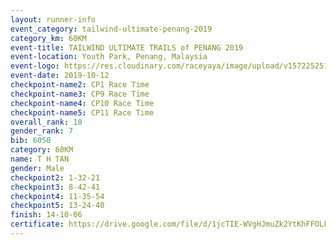 ```yaml
---
layout: runner-info 
event_category: tailwind-ultimate-penang-2019 
category_km: 60KM 
event-title: TAILWIND ULTIMATE TRAILS of PENANG 2019 
event-location: Youth Park, Penang, Malaysia 
event-logo: https://res.cloudinary.com/raceyaya/image/upload/v1572252513/logo/utop-2019_h9tzys.jpg 
event-date: 2019-10-12 
checkpoint-name2: CP1 Race Time 
checkpoint-name3: CP9 Race Time 
checkpoint-name4: CP10 Race Time 
checkpoint-name5: CP11 Race Time 
overall_rank: 10
gender_rank: 7
bib: 6050
category: 60KM
name: T H TAN
gender: Male
checkpoint2: 1-32-21
checkpoint3: 8-42-41
checkpoint4: 11-35-54
checkpoint5: 13-24-40
finish: 14-10-06
certificate: https://drive.google.com/file/d/1jcTIE-WVgHJmuZk2YtKhFFOLFvgJgGhA/view?usp=sharing
---
```

